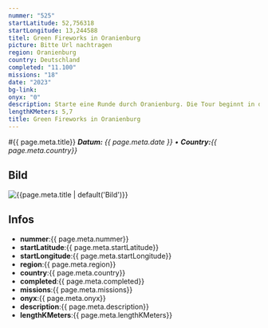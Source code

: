 ```yaml
---
nummer: "525"
startLatitude: 52,756318
startLongitude: 13,244588
titel: Green Fireworks in Oranienburg
picture: Bitte Url nachtragen
region: Oranienburg
country: Deutschland
completed: "11.100"
missions: "18"
date: "2023"
bg-link: 
onyx: "0"
description: Starte eine Runde durch Oranienburg. Die Tour beginnt in der Bernauer Straße
lengthKMeters: 5,7
title: Green Fireworks in Oranienburg
---
```


#{{ page.meta.title}}
_**Datum:** {{ page.meta.date }} • **Country:**{{ page.meta.country}}_

## Bild
![{{page.meta.title | default('Bild')}}]({{page.meta.picture}})

## Infos
- **nummer**:{{ page.meta.nummer}}
- **startLatitude**:{{ page.meta.startLatitude}}
- **startLongitude**:{{ page.meta.startLongitude}}
- **region**:{{ page.meta.region}}
- **country**:{{ page.meta.country}}
- **completed**:{{ page.meta.completed}}
- **missions**:{{ page.meta.missions}}
- **onyx**:{{ page.meta.onyx}}
- **description**:{{ page.meta.description}}
- **lengthKMeters**:{{ page.meta.lengthKMeters}}

